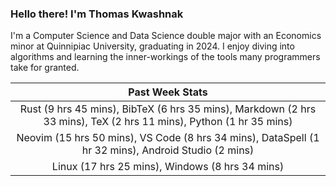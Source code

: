 
### Hello there! I'm Thomas Kwashnak

I'm a Computer Science and Data Science double major with an Economics
minor at Quinnipiac University, graduating in 2024.
I enjoy diving into algorithms and learning the inner-workings of the tools
many programmers take for granted.

| Past Week Stats |
| :---: |
| Rust (9 hrs 45 mins), BibTeX (6 hrs 35 mins), Markdown (2 hrs 33 mins), TeX (2 hrs 11 mins), Python (1 hr 35 mins) |
| Neovim (15 hrs 50 mins), VS Code (8 hrs 34 mins), DataSpell (1 hr 32 mins), Android Studio (2 mins) |
| Linux (17 hrs 25 mins), Windows (8 hrs 34 mins) |

